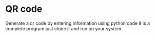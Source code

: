 # QR code
Generate a qr code by entering information using python code 
it is a complete program just clone it and run on your system
